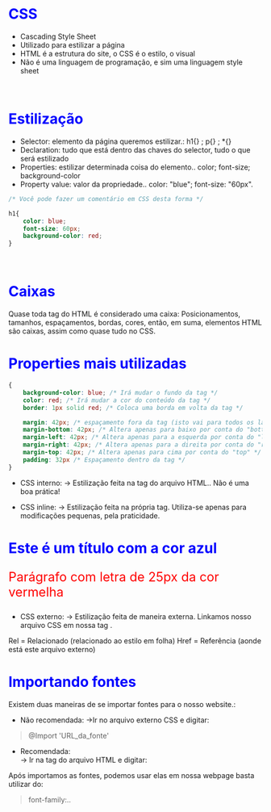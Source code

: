 # CSS
* Cascading Style Sheet 
* Utilizado para estilizar a página 
* HTML é a estrutura do site, o CSS é o estilo, o visual
* Não é uma linguagem de programação, e sim uma linguagem style sheet

</br>

# Estilização
<ul>
<li> Selector: elemento da página queremos estilizar.: h1{} ; p{} ; *{} </li>
<li> Declaration: tudo que está dentro das chaves do selector, tudo o que será estilizado </li>
<li> Properties: estilizar determinada coisa do elemento.. color; font-size; background-color  </li>
<li> Property value: valor da propriedade.. color: "blue"; font-size: "60px". </li>
</ul>

```css  
/* Você pode fazer um comentário em CSS desta forma */ 

h1{ 
    color: blue;
    font-size: 60px;
    background-color: red; 
}
``` 

</br>

# Caixas
Quase toda tag do HTML é considerado uma caixa: 
Posicionamentos, tamanhos, espaçamentos, bordas, cores, então, em suma, elementos HTML são caixas, assim como quase
tudo no CSS.


# Properties mais utilizadas 
```css 
{ 
    background-color: blue; /* Irá mudar o fundo da tag */ 
    color: red; /* Irá mudar a cor do conteúdo da tag */
    border: 1px solid red; /* Coloca uma borda em volta da tag */ 

    margin: 42px; /* espaçamento fora da tag (isto vai para todos os lados) */
    margin-bottom: 42px; /* Altera apenas para baixo por conta do "bottom" */ 
    margin-left: 42px; /* Altera apenas para a esquerda por conta do "left"  */
    margin-right: 42px; /* Altera apenas para a direita por conta do "right" */ 
    margin-top: 42px; /* Altera apenas para cima por conta do "top" */
    padding: 32px /* Espaçamento dentro da tag */
}
```

* CSS interno:
-> Estilização feita na tag <head> do arquivo HTML.. Não é uma boa prática! 
<head>
    <style>
        h1{color: blue; }
    </style>
</head>


* CSS inline: 
-> Estilização feita na própria tag. Utiliza-se apenas para modificações pequenas, pela praticidade.
<body>
    <h1 style="color: blue">Este é um título com a cor azul </h1>
    <p style="color: red ; font-size: 25px">Parágrafo com letra de 25px da cor vermelha </p>
</body>


* CSS externo: 
-> Estilização feita de maneira externa. Linkamos nosso arquivo CSS em nossa tag <head>.
<head>
    <link rel="stylesheet" href="style.css" />
    Rel = Relacionado (relacionado ao estilo em folha)
    Href = Referência (aonde está este arquivo externo)
</head>


# Importando fontes
Existem duas maneiras de se importar fontes para o nosso website.:

* Não recomendada: 
->Ir no arquivo externo CSS e digitar: 
> @Import 'URL_da_fonte'


* Recomendada:  
-> Ir na tag <head> do arquivo HTML e digitar: 
<head>
    <link rel="stylesheet" href="URL_da_fonte">
<head>


Após importamos as fontes, podemos usar elas em nossa webpage 
basta utilizar do:
> font-family:..
